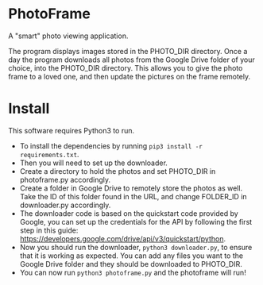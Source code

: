 # PhotoFrame
A "smart" photo viewing application.  

The program displays images stored in the PHOTO_DIR directory. Once a day the program downloads all photos from the Google Drive folder of your choice, into the PHOTO_DIR directory. This allows you to give the photo frame to a loved one, and then update the pictures on the frame remotely. 

# Install
This software requires Python3 to run.
- To install the dependencies by running `pip3 install -r requirements.txt`.
- Then you will need to set up the downloader. 
- Create a directory to hold the photos and set PHOTO_DIR in photoframe.py accordingly. 
- Create a folder in Google Drive to remotely store the photos as well. Take the ID of this folder found in the URL, and change FOLDER_ID in downloader.py accordingly. 
- The downloader code is based on the quickstart code provided by Google, you can set up the credentials for the API by following the first step in this guide: https://developers.google.com/drive/api/v3/quickstart/python.
- Now you should run the downloader, `python3 downloader.py`, to ensure that it is working as expected. You can add any files you want to the Google Drive folder and they should be downloaded to PHOTO_DIR. 
- You can now run `python3 photoframe.py` and the photoframe will run!

